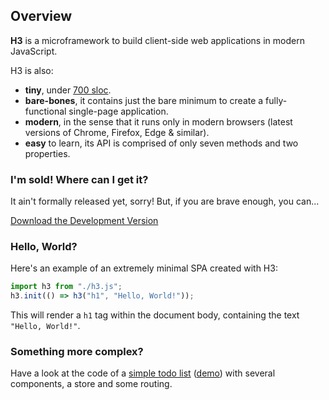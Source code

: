 ## Overview

**H3** is a microframework to build client-side web applications in modern JavaScript.

H3 is also:

* **tiny**, under [700 sloc](https://github.com/h3rald/h3/blob/master/h3.js).
* **bare-bones**, it contains just the bare minimum to create a fully-functional single-page application.
* **modern**, in the sense that it runs only in modern browsers (latest versions of Chrome, Firefox, Edge & similar).
* **easy** to learn, its API is comprised of only seven methods and two properties.

### I'm sold! Where can I get it?

It ain't formally released yet, sorry! But, if you are brave enough, you can...

<a href="https://raw.githubusercontent.com/h3rald/h3/master/h3.js" target="_blank" class="button primary">Download the Development Version</a>

### Hello, World?

Here's an example of an extremely minimal SPA created with H3:

```js
import h3 from "./h3.js";
h3.init(() => h3("h1", "Hello, World!"));
```

This will render a `h1` tag within the document body, containing the text `"Hello, World!"`.

### Something more complex?

Have a look at the code of a [simple todo list](https://github.com/h3rald/h3/tree/master/docs/example) ([demo](https://h3.js.org/example/index.html)) with several components, a store and some routing.